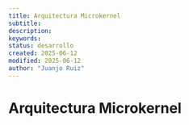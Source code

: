 ```yaml
---  
title: Arquitectura Microkernel  
subtitle:  
description:  
keywords:  
status: desarrollo  
created: 2025-06-12  
modified: 2025-06-12  
author: "Juanjo Ruiz"  
---  
```

 
# Arquitectura Microkernel  
 
 
